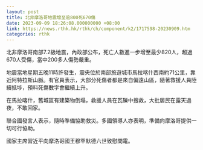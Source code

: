 ```yaml
---
layout: post
title: 北非摩洛哥地震增至逾800死670傷
date: 2023-09-09 18:26:08.000000000 +08:00
link: https://news.rthk.hk/rthk/ch/component/k2/1717598-20230909.htm
categories: rthk
---
```


北非摩洛哥南部7.2級地震，內政部公布，死亡人數進一步增至最少820人，超過670人受傷，當中200多人傷勢嚴重。

地震當地星期五晚11時許發生，震央位於南部旅遊城市馬拉喀什西南約71公里，靠近阿特拉斯山脈。有官員表示，大部分死傷者都是來自偏遠山區，隨著救援人員陸續抵埗，預料死傷數字會繼續上升。

在馬拉喀什，舊城區有建築物倒塌，救援人員在瓦礫中搜救，大批居民在露天過夜，不敢回家。

聯合國發言人表示，隨時準備協助救災。多國領導人亦表明，準備向摩洛哥提供一切可行協助。

國家主席習近平向摩洛哥國王穆罕默德六世致慰問電。
